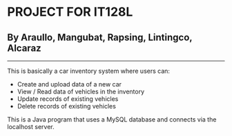 # PROJECT FOR IT128L
## By Araullo, Mangubat, Rapsing, Lintingco, Alcaraz

****
This is basically a car inventory system where users can:
- Create and upload data of a new car
- View / Read data of vehicles in the inventory
- Update records of existing vehicles
- Delete records of existing vehicles

This is a Java program that uses a MySQL database and connects via the localhost server.